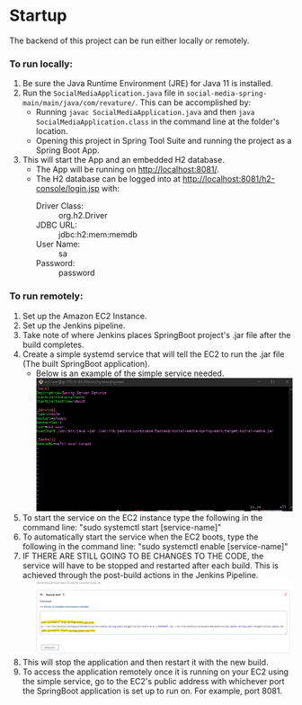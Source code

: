 # Startup

The backend of this project can be run either locally or remotely.

<h3>To run locally:</h3>
<ol type="1">
  <li>Be sure the Java Runtime Environment (JRE) for Java 11 is installed.</li>
  <li>Run the <code>SocialMediaApplication.java</code> file in <code>social-media-spring-main/main/java/com/revature/</code>. This can be accomplished by:
    <ul>
      <li>Running <code>javac SocialMediaApplication.java</code> and then <code>java SocialMediaApplication.class</code> in the command line at the folder's location.</li>
      <li>Opening this project in Spring Tool Suite and running the project as a Spring Boot App.
    </ul>
  </li>
  <li>This will start the App and an embedded H2 database.
    <ul>
      <li>The App will be running on <a href="http://localhost:8081/">http://localhost:8081/</a>.</li>
      <li>The H2 database can be logged into at <a href="http://localhost:8081/h2-console/login.jsp">http://localhost:8081/h2-console/login.jsp</a> with:
        <dl>
          <dt>Driver Class:</dt>
          <dd>org.h2.Driver</dd>
          <dt>JDBC URL:</dt>
          <dd>jdbc:h2:mem:memdb</dd>
          <dt>User Name:</dt>
          <dd>sa</dd>
          <dt>Password:</dt>
          <dd>password</dd>
</ol>

<h3>To run remotely:</h3>
<ol type="1">
<li>Set up the Amazon EC2 Instance.
<li>Set up the Jenkins pipeline.
<li>Take note of where Jenkins places SpringBoot project's .jar file after the build completes.
<li>Create a simple systemd service that will tell the EC2 to run the .jar file (The built SpringBoot application).
<ul>
<li>Below is an example of the simple service needed.
<img src="Spring-Service.jpg">
</ul>
<li>To start the service on the EC2 instance type the following in the command line: "sudo systemctl start [service-name]"
<li>To automatically start the service when the EC2 boots, type the following in the command line: "sudo systemctl enable [service-name]"
<li>IF THERE ARE STILL GOING TO BE CHANGES TO THE CODE, the service will have to be stopped and restarted after each build.  This is achieved through the post-build actions in the Jenkins Pipeline.
  <ul>
  <img src="postbuild.jpg">
  </ul>
<li>This will stop the application and then restart it with the new build.
<li>To access the application remotely once it is running on your EC2 using the simple service, go to the EC2's public address with whichever port the SpringBoot application is set up to run on. For example, port 8081.

